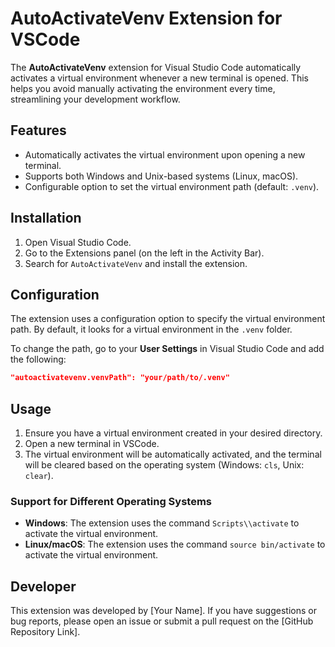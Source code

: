 # AutoActivateVenv Extension for VSCode

The **AutoActivateVenv** extension for Visual Studio Code automatically activates a virtual environment whenever a new terminal is opened. This helps you avoid manually activating the environment every time, streamlining your development workflow.

## Features

- Automatically activates the virtual environment upon opening a new terminal.
- Supports both Windows and Unix-based systems (Linux, macOS).
- Configurable option to set the virtual environment path (default: `.venv`).

## Installation

1. Open Visual Studio Code.
2. Go to the Extensions panel (on the left in the Activity Bar).
3. Search for `AutoActivateVenv` and install the extension.

## Configuration

The extension uses a configuration option to specify the virtual environment path. By default, it looks for a virtual environment in the `.venv` folder.

To change the path, go to your **User Settings** in Visual Studio Code and add the following:

```json
"autoactivatevenv.venvPath": "your/path/to/.venv"
```

## Usage

1. Ensure you have a virtual environment created in your desired directory.
2. Open a new terminal in VSCode.
3. The virtual environment will be automatically activated, and the terminal will be cleared based on the operating system (Windows: `cls`, Unix: `clear`).

### Support for Different Operating Systems

- **Windows**: The extension uses the command `Scripts\\activate` to activate the virtual environment.
- **Linux/macOS**: The extension uses the command `source bin/activate` to activate the virtual environment.

## Developer

This extension was developed by [Your Name]. If you have suggestions or bug reports, please open an issue or submit a pull request on the [GitHub Repository Link].